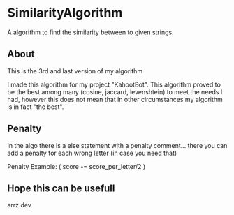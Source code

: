 # SimilarityAlgorithm
A algorithm to find the similarity between to given strings.


## About
This is the 3rd and last version of my algorithm

I made this algorithm for my project "KahootBot". This algorithm proved to be the best among many (cosine, jaccard, levenshtein) to meet the needs I had, however this does not mean that in other circumstances my algorithm is in fact "the best".

## Penalty
In the algo there is a else statement with a penalty comment... there you can add a penalty for each wrong letter (in case you need that)

Penalty Example: ( score -= score_per_letter/2 )

## Hope this can be usefull
arrz.dev
